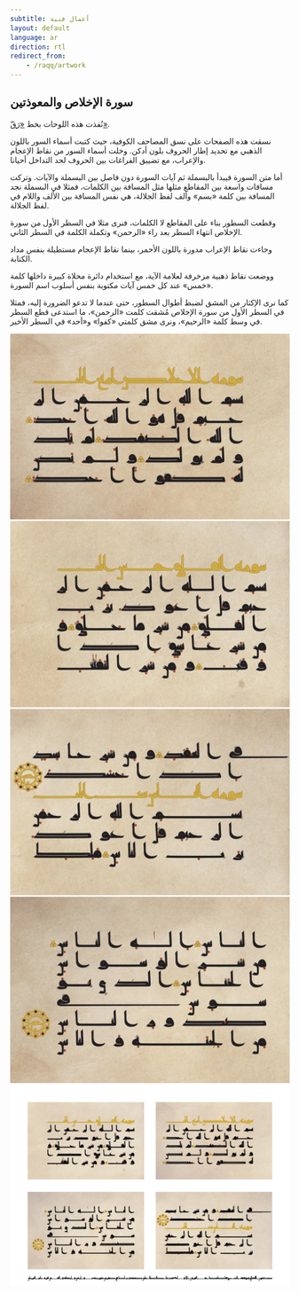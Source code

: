 ```yaml
---
subtitle: أعمال فنية
layout: default
language: ar
direction: rtl
redirect_from:
    - /raqq/artwork
---
```


## سورة الإخلاص والمعوذتين

نُفذت هذه اللوحات بخط [«رَقّ»](/raqq).

نسقت هذه الصفحات على نسق المصاحف الكوفية، حيث كتبت أسماء السور باللون الذهبي مع تحديد إطار الحروف بلون أدكن. وخلت أسماء السور من نقاط الإعجام والإعراب، مع تضييق الفراغات بين الحروف لحد التداخل أحيانا.

أما متن السورة فيبدأ بالبسملة ثم آيات السورة دون فاصل بين البسملة والآيات. وتركت مسافات واسعة بين المقاطع مثلها مثل المسافة بين الكلمات، فمثلا في البسملة نجد المسافة بين كلمة «بسم» وألف لفظ الجلالة، هي نفس المسافة بين الألف واللام في لفظ الجلالة.

وقطعت السطور بناء على المقاطع لا الكلمات، فنرى مثلا في السطر الأول من سورة الإخلاص انتهاء السطر بعد راء «الرحمن» وتكملة الكلمة في السطر الثاني.

وجاءت نقاط الإعراب مدورة باللون الأحمر، بينما نقاط الإعجام مستطيلة بنفس مداد الكتابة.

ووضعت نقاط ذهبية مزخرفة لعلامة الآية، مع استخدام دائرة محلاة كبيرة داخلها كلمة «خمس» عند كل خمس آيات مكتوبة بنفس أسلوب اسم السورة.

كما نرى الإكثار من المشق لضبط أطوال السطور، حتى عندما لا تدعو الضرورة إليه، فمثلا في السطر الأول من سورة الإخلاص مُشقت كلمت «الرحمن»، ما استدعى قطع السطر في وسط كلمة «الرحيم»، ونرى مشق كلمتي «كفوا» و«أحد» في السطر الأخير.

![سورة الإخلاص](/assets/images/artwork/sura-112-113-114-p1.jpg "سورة الإخلاص")
![أول سورة الفلق](/assets/images/artwork/sura-112-113-114-p2.jpg "أول سورة الفلق")
![آخر سورة الفلق وأول سورة الناس](/assets/images/artwork/sura-112-113-114-p3.jpg "آخر سورة الفلق وأول سورة الناس")
![آخر سورة الناس](/assets/images/artwork/sura-112-113-114-p4.jpg "آخر سورة الناس")
![الصفحات الأربع مجتمعين](/assets/images/artwork/sura-combined.jpg "الصفحات الأربع مجتمعين")

